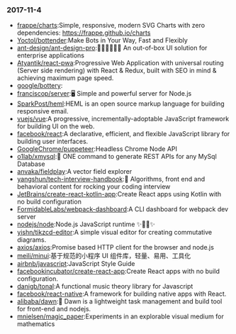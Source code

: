 ### 2017-11-4 
* [frappe/charts](https://github.com//frappe/charts):Simple, responsive, modern SVG Charts with zero dependencies: https://frappe.github.io/charts 
* [Yoctol/bottender](https://github.com//Yoctol/bottender):Make Bots in Your Way, Fast and Flexibly 
* [ant-design/ant-design-pro](https://github.com//ant-design/ant-design-pro):👨🏻‍💻👩🏻‍💻 An out-of-box UI solution for enterprise applications 
* [Atyantik/react-pwa](https://github.com//Atyantik/react-pwa):Progressive Web Application with universal routing (Server side rendering) with React & Redux, built with SEO in mind & achieving maximum page speed. 
* [google/bottery](https://github.com//google/bottery): 
* [franciscop/server](https://github.com//franciscop/server):🖥 Simple and powerful server for Node.js 
* [SparkPost/heml](https://github.com//SparkPost/heml):HEML is an open source markup language for building responsive email. 
* [vuejs/vue](https://github.com//vuejs/vue):A progressive, incrementally-adoptable JavaScript framework for building UI on the web. 
* [facebook/react](https://github.com//facebook/react):A declarative, efficient, and flexible JavaScript library for building user interfaces. 
* [GoogleChrome/puppeteer](https://github.com//GoogleChrome/puppeteer):Headless Chrome Node API 
* [o1lab/xmysql](https://github.com//o1lab/xmysql):🚀 ONE command to generate REST APIs for any MySql Database 
* [anvaka/fieldplay](https://github.com//anvaka/fieldplay):A vector field explorer 
* [yangshun/tech-interview-handbook](https://github.com//yangshun/tech-interview-handbook):💯 Algorithms, front end and behavioral content for rocking your coding interview 
* [JetBrains/create-react-kotlin-app](https://github.com//JetBrains/create-react-kotlin-app):Create React apps using Kotlin with no build configuration 
* [FormidableLabs/webpack-dashboard](https://github.com//FormidableLabs/webpack-dashboard):A CLI dashboard for webpack dev server 
* [nodejs/node](https://github.com//nodejs/node):Node.js JavaScript runtime ✨🐢🚀✨ 
* [yishn/tikzcd-editor](https://github.com//yishn/tikzcd-editor):A simple visual editor for creating commutative diagrams. 
* [axios/axios](https://github.com//axios/axios):Promise based HTTP client for the browser and node.js 
* [meili/minui](https://github.com//meili/minui):基于规范的小程序 UI 组件库，轻量、易用、工具化 
* [airbnb/javascript](https://github.com//airbnb/javascript):JavaScript Style Guide 
* [facebookincubator/create-react-app](https://github.com//facebookincubator/create-react-app):Create React apps with no build configuration. 
* [danigb/tonal](https://github.com//danigb/tonal):A functional music theory library for Javascript 
* [facebook/react-native](https://github.com//facebook/react-native):A framework for building native apps with React. 
* [alibaba/dawn](https://github.com//alibaba/dawn):🌅 Dawn is a lightweight task management and build tool for front-end and nodejs. 
* [mnielsen/magic_paper](https://github.com//mnielsen/magic_paper):Experiments in an explorable visual medium for mathematics 
